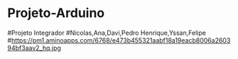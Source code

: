 # Projeto-Arduino
#Projeto Integrador
#Nicolas,Ana,Davi,Pedro Henrique,Yssan,Felipe
#https://pm1.aminoapps.com/6768/e473b455321aabf18a19eacb8006a260394bf3aav2_hq.jpg
